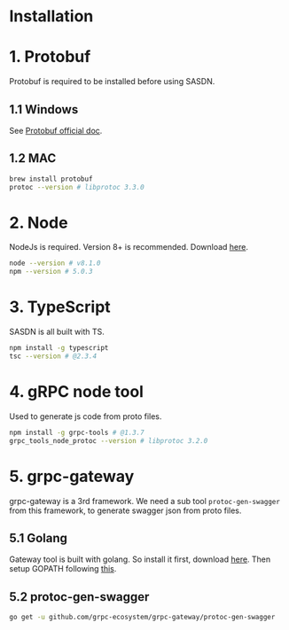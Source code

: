 Installation
============
# 1. Protobuf
Protobuf is required to be installed before using SASDN.

## 1.1 Windows
See [Protobuf official doc](https://github.com/google/protobuf/blob/master/src/README.md#c-installation---windows).

## 1.2 MAC
```bash
brew install protobuf
protoc --version # libprotoc 3.3.0
```

# 2. Node
NodeJs is required. Version 8+ is recommended. Download [here](https://nodejs.org/en/download/).

```bash
node --version # v8.1.0
npm --version # 5.0.3
```

# 3. TypeScript
SASDN is all built with TS.

```bash
npm install -g typescript
tsc --version # @2.3.4
```

# 4. gRPC node tool
Used to generate js code from proto files.

```bash
npm install -g grpc-tools # @1.3.7
grpc_tools_node_protoc --version # libprotoc 3.2.0
```

# 5. grpc-gateway
grpc-gateway is a 3rd framework. We need a sub tool `protoc-gen-swagger` from this framework, to generate swagger json from proto files.

## 5.1 Golang
Gateway tool is built with golang. So install it first, download [here](https://golang.org/dl/).
Then setup GOPATH following [this](https://github.com/golang/go/wiki/GOPATH).

## 5.2 protoc-gen-swagger
```bash
go get -u github.com/grpc-ecosystem/grpc-gateway/protoc-gen-swagger
```
